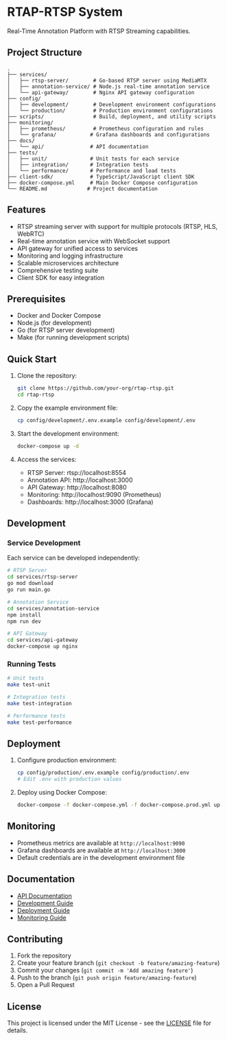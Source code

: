# RTAP-RTSP System

Real-Time Annotation Platform with RTSP Streaming capabilities.

## Project Structure

```
.
├── services/
│   ├── rtsp-server/        # Go-based RTSP server using MediaMTX
│   ├── annotation-service/ # Node.js real-time annotation service
│   └── api-gateway/        # Nginx API gateway configuration
├── config/
│   ├── development/        # Development environment configurations
│   └── production/         # Production environment configurations
├── scripts/                # Build, deployment, and utility scripts
├── monitoring/
│   ├── prometheus/         # Prometheus configuration and rules
│   └── grafana/           # Grafana dashboards and configurations
├── docs/
│   └── api/               # API documentation
├── tests/
│   ├── unit/              # Unit tests for each service
│   ├── integration/       # Integration tests
│   └── performance/       # Performance and load tests
├── client-sdk/            # TypeScript/JavaScript client SDK
├── docker-compose.yml     # Main Docker Compose configuration
└── README.md             # Project documentation
```

## Features

- RTSP streaming server with support for multiple protocols (RTSP, HLS, WebRTC)
- Real-time annotation service with WebSocket support
- API gateway for unified access to services
- Monitoring and logging infrastructure
- Scalable microservices architecture
- Comprehensive testing suite
- Client SDK for easy integration

## Prerequisites

- Docker and Docker Compose
- Node.js (for development)
- Go (for RTSP server development)
- Make (for running development scripts)

## Quick Start

1. Clone the repository:
   ```bash
   git clone https://github.com/your-org/rtap-rtsp.git
   cd rtap-rtsp
   ```

2. Copy the example environment file:
   ```bash
   cp config/development/.env.example config/development/.env
   ```

3. Start the development environment:
   ```bash
   docker-compose up -d
   ```

4. Access the services:
   - RTSP Server: rtsp://localhost:8554
   - Annotation API: http://localhost:3000
   - API Gateway: http://localhost:8080
   - Monitoring: http://localhost:9090 (Prometheus)
   - Dashboards: http://localhost:3000 (Grafana)

## Development

### Service Development

Each service can be developed independently:

```bash
# RTSP Server
cd services/rtsp-server
go mod download
go run main.go

# Annotation Service
cd services/annotation-service
npm install
npm run dev

# API Gateway
cd services/api-gateway
docker-compose up nginx
```

### Running Tests

```bash
# Unit tests
make test-unit

# Integration tests
make test-integration

# Performance tests
make test-performance
```

## Deployment

1. Configure production environment:
   ```bash
   cp config/production/.env.example config/production/.env
   # Edit .env with production values
   ```

2. Deploy using Docker Compose:
   ```bash
   docker-compose -f docker-compose.yml -f docker-compose.prod.yml up -d
   ```

## Monitoring

- Prometheus metrics are available at `http://localhost:9090`
- Grafana dashboards are available at `http://localhost:3000`
- Default credentials are in the development environment file

## Documentation

- [API Documentation](docs/api/README.md)
- [Development Guide](docs/development.md)
- [Deployment Guide](docs/deployment.md)
- [Monitoring Guide](docs/monitoring.md)

## Contributing

1. Fork the repository
2. Create your feature branch (`git checkout -b feature/amazing-feature`)
3. Commit your changes (`git commit -m 'Add amazing feature'`)
4. Push to the branch (`git push origin feature/amazing-feature`)
5. Open a Pull Request

## License

This project is licensed under the MIT License - see the [LICENSE](LICENSE) file for details.
